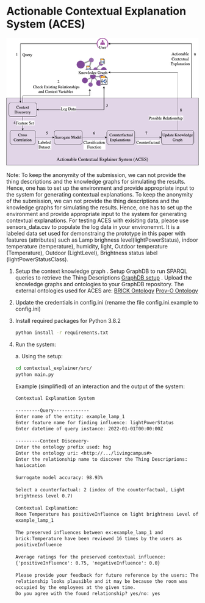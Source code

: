 # Actionable Contextual Explanation System (ACES)

![1683203549113](image/README/Contextual_Explainer_System.drawio.png)

Note: To keep the anonymity of the submission, we can not provide the thing descriptions and the knowledge graphs for simulating the results. Hence, one has to set up the environment and provide appropriate input to the system for generating contextual explanations. To keep the anonymity of the submission, we can not provide the thing descriptions and the knowledge graphs for simulating the results. Hence, one has to set up the environment and provide appropriate input to the system for generating contextual explanations. For testing ACES with exisiting data, please use sensors_data.csv to populate the log data in your environemnt. It is a labeled data set used for demonstraing the prototype in this paper with features (attributes) such as Lamp brighness level(lightPowerStatus), indoor temperature (temperature), humidity, light, Outdoor temperature (Temperature), Outdoor (LightLevel), Brightness status label (lightPowerStatusClass).

1. Setup the context knowledge graph
      . Setup GraphDB to run SPARQL queries to retrieve the Thing Descriptions [GraphDB setup](https://graphdb.ontotext.com/documentation/10.0/quick-start-guide.html)
      . Upload the knowledge graphs and ontologies to your GraphDB repository. The external ontologies used for ACES are:
         [BRICK Ontology](https://brickschema.org/schema/Brick#)
         [Prov-O Ontology](http://www.w3.org/ns/prov#)
2. Update the credentials in config.ini (rename the file config.ini.example to config.ini)
3. Install required packages for Python 3.8.2

   ```zsh
   python install -r requirements.txt
   ```

4. Run the system:

   a. Using the setup:

   ```zsh
   cd contextual_explainer/src/
   python main.py
   ```

   Example (simplified) of an interaction and the output of the system:

   ```macos
   Contextual Explanation System

   ---------Query-------------
   Enter name of the entity: example_lamp_1
   Enter feature name for finding influence: lightPowerStatus
   Enter datetime of query instance: 2022-01-01T00:00:00Z

   ---------Context Discovery-
   Enter the ontology prefix used: hsg
   Enter the ontology uri: <http://.../livingcampus#>
   Enter the relationship name to discover the Thing Descriprions: hasLocation

   Surrogate model accuracy: 98.93%

   Select a counterfactual: 2 (index of the counterfactual, Light brightness level 0.7)

   Contextual Explanation:
   Room Temperature has positiveInfluence on light brightness Level of example_lamp_1

   The preserved influences between ex:example_lamp_1 and brick:Temperature have been reviewed 16 times by the users as positiveInfluence

   Average ratings for the preserved contextual influence:
   {'positiveInfluence': 0.75, 'negativeInfluence': 0.0}

   Please provide your feedback for future reference by the users: The relationship looks plausible and it may be because the room was occupied by the employees at the given time.
   Do you agree with the found relationship? yes/no: yes
   ```
